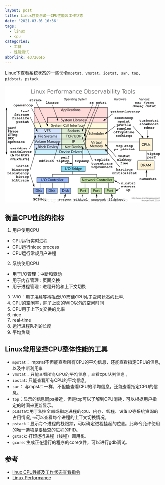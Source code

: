 ```yaml
---
layout: post
title: Linux性能测试——CPU性能及工作状态
date: '2021-03-05 16:36'
tags:
  - linux
  - cpu
categories:
  - 工具
  - 性能测试
abbrlink: e3720616
---
```


Linux下查看系统状态的一些命令`mpstat`、`vmstat`、`iostat`、`sar`、`top`、`pidstat`、`pstack`

![Linux Performance Tools](/images/2021/03/linux_observability_tools.png)

<!--more-->

## 衡量CPU性能的指标

1. 用户使用CPU
 - CPU运行实时进程
 - CPU运行niced process
 - CPU运行常规用户进程
2. 系统使用CPU
 - 用于I/O管理：中断和驱动
 - 用于内存管理：页面交换
 - 用于进程管理：进程开始和上下文切换
3. WIO：用于进程等待磁盘I/O而使CPU处于空闲状态的比率。
4. CPU的空闲率，除了上面的WIO以外的空闲时间
5. CPU用于上下文交换的比率
6. nice
7. real-time
8. 运行进程队列的长度
9. 平均负载

## Linux常用监控CPU整体性能的工具

- `mpstat`： mpstat不但能查看所有CPU的平均信息，还能查看指定CPU的信息,以及中断利用率
- `vmstat`：只能查看所有CPU的平均信息；查看cpu队列信息；
- `iostat`: 只能查看所有CPU的平均信息。
- `sar`： 与mpstat 一样，不但能查看CPU的平均信息，还能查看指定CPU的信息。
- `top`：显示的信息同ps接近，但是top可以了解到CPU消耗，可以根据用户指定的时间来更新显示。
- `pidstat`:用于监控全部或指定进程的cpu、内存、线程、设备IO等系统资源的占用情况,`-w`可以查看每个进程的上下文切换情况。
- `pstack`：显示每个进程的栈跟踪，可以确定进程挂起的位置。此命令允许使用的唯一选项是要检查的进程的PID。
- `gstack`: 打印运行进程（线程）调用栈。
- `gcore`: 生成正在运行的程序的core文件，可以进行gdb调试。


## 参考

- [linux CPU性能及工作状态查看指令](https://blog.csdn.net/z1134145881/article/details/52089698)
- [Linux Performance](http://www.brendangregg.com/linuxperf.html)
